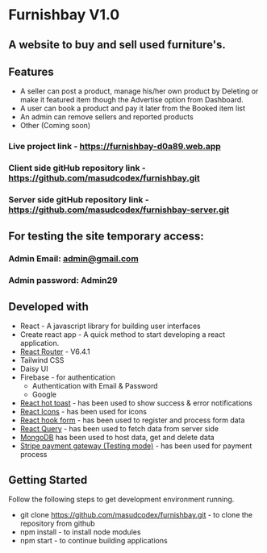 # Furnishbay V1.0 

## A website to buy and sell used furniture's.

## Features
  - A seller can post a product, manage his/her own product by Deleting or make it featured item though the Advertise option from Dashboard.
  - A user can book a product and pay it later from the Booked item list
  - An admin can remove sellers and reported products
  - Other (Coming soon)

### Live project link - https://furnishbay-d0a89.web.app
### Client side gitHub repository link - https://github.com/masudcodex/furnishbay.git
### Server side gitHub repository link - https://github.com/masudcodex/furnishbay-server.git

## For testing the site temporary access: 
### Admin Email: admin@gmail.com
### Admin password: Admin29

## Developed with
  - React - A javascript library for building user interfaces
  - Create react app - A quick method to start developing a react application.
  - [React Router](https://reactrouter.com/) - V6.4.1
  - Tailwind CSS
  - Daisy UI 
  - Firebase - for authentication
     - Authentication with Email & Password
     - Google
  - [React hot toast](https://react-hot-toast.com/) - has been used to show success & error notifications
  - [React Icons](https://react-icons.github.io/react-icons/) - has been used for icons
  - [React hook form](https://react-hook-form.com/) - has been used to register and process form data
  - [React Query](https://tanstack.com/) - has been used to fetch data from server side
  - [MongoDB](https://www.mongodb.com/) has been used to host data, get and delete data
  - [Stripe payment gateway (Testing mode)](https://stripe.com/) - has been used for payment process


## Getting Started
  
Follow the following steps to get development environment running.

  - git clone https://github.com/masudcodex/furnishbay.git - to clone the repository from github
  - npm install - to install node modules
  - npm start - to continue building applications
